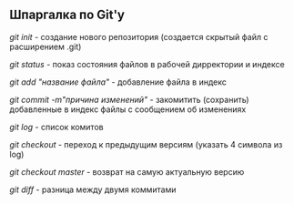 ## Шпаргалка по Git'у

*git init* - создание нового репозитория (создается скрытый файл с расширением .git)

*git status* - показ состояния файлов в рабочей дирректории и индексе

*git add "название файла"* - добавление файла в индекс

*git commit -m"причина изменений"* - закомитить (сохранить) добавленные в индекс файлы с сообщением об изменениях

*git log* - список комитов

*git checkout* - переход к предыдущим версиям (указать 4 символа из log)

*git checkout master* - возврат на самую актуальную версию

*git diff* - разница между двумя коммитами
